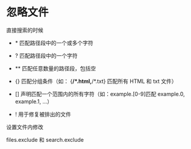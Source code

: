 # 忽略文件

直接搜索的时候

- \* 匹配路径段中的一个或多个字符
- ? 匹配路径段中的一个字符
- \*\* 匹配任意数量的路径段，包括空
- {} 匹配分组条件（如： {**/\*.html,**/\*.txt} 匹配所有 HTML 和 txt 文件）
- [] 声明匹配一个范围内的所有字符（如：example.[0-9]匹配 example.0, example.1, …）

- ! 用于修复被排出的文件

设置文件内修改

files.exclude 和 search.exclude
